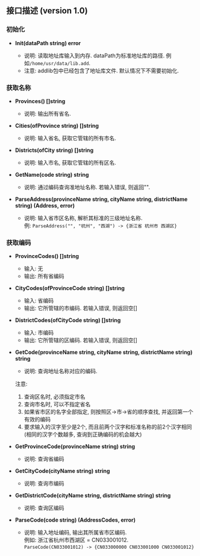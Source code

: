 ## 接口描述 (version 1.0)

### 初始化

* **Init(dataPath string) error**  
    
    * 说明: 读取地址库输入到内存. dataPath为标准地址库的路径. 例如`/home/usr/data/lib.add`.
    * 注意: addlib包中已经包含了地址库文件. 默认情况下不需要初始化.  

### 获取名称

* **Provinces() []string**

    * 说明: 输出所有省名.

* **Cities(ofProvince string) []string**
    
    * 说明: 输入省名, 获取它管辖的所有市名.

* **Districts(ofCity string) []string**
    
    * 说明: 输入市名, 获取它管辖的所有区名.

* **GetName(code string) string**
    
    * 说明: 通过编码查询准地址名称. 若输入错误, 则返回"".
    
* **ParseAddress(provinceName string, cityName string, districtName string) (Address, error)**
    
    * 说明: 输入省市区名称, 解析其标准的三级地址名称.  
    例: `ParseAddress("", "杭州", "西湖") -> {浙江省 杭州市 西湖区}`

### 获取编码 

* **ProvinceCodes() []string**  
    
    * 输入: 无  
    * 输出: 所有省编码

* **CityCodes(ofProvinceCode string) []string**
    
    * 输入: 省编码
    * 输出: 它所管辖的市编码. 若输入错误, 则返回空[]

* **DistrictCodes(ofCityCode string) []string**
    
    * 输入: 市编码
    * 输出: 它所管辖的区编码. 若输入错误, 则返回空[]

* **GetCode(provinceName string, cityName string, districtName string) string**
    
    * 说明: 查询地址名称对应的编码.
    
    注意:
    1. 查询区名时, 必须指定市名
    1. 查询市名时, 可以不指定省名
    1. 如果省市区的名字全部指定, 则按照区->市->省的顺序查找, 并返回第一个有效的编码
    1. 要求输入的汉字至少是2个, 而且前两个汉字和标准名称的前2个汉字相同(相同的汉字个数越多, 查询到正确编码的机会越大)

* **GetProvinceCode(provinceName string) string**
    
    * 说明: 查询省编码

* **GetCityCode(cityName string) string**
    
    * 说明: 查询市编码

* **GetDistrictCode(cityName string, districtName string) string**
    
    * 说明: 查询区编码
    
* **ParseCode(code string) (AddressCodes, error)**
    
    * 说明: 输入地址编码, 输出其所属省市区编码.  
    例如: 浙江省杭州市西湖区 = CN033001012.  
    `ParseCode(CN033001012) -> {CN033000000 CN033001000 CN033001012}`